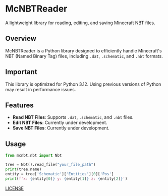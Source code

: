 # McNBTReader
A lightweight library for reading, editing, and saving Minecraft NBT files.

## Overview
McNBTReader is a Python library designed to efficiently handle Minecraft's NBT (Named Binary Tag) files, including `.dat`, `.schematic`, and `.nbt` formats.

## Important
This library is optimized for Python 3.12. Using previous versions of Python may result in performance issues.

## Features
- **Read NBT Files**: Supports `.dat`, `.schematic`, and `.nbt` files.
- **Edit NBT Files**: Currently under development.
- **Save NBT Files**: Currently under development.

## Usage

```python
from mcnbt.nbt import Nbt

tree = Nbt().read_file("your_file_path")
print(tree.name)
entity = tree['Schematic']['Entities'][0]['Pos']
print(f'x: {entity[0]} y: {entity[1]} z: {entity[2]}')
```
[LICENSE](LICENSE)